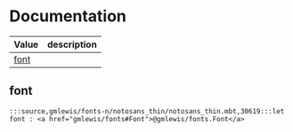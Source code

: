 # Documentation
|Value|description|
|---|---|
|[font](#font)||

## font

```moonbit
:::source,gmlewis/fonts-n/notosans_thin/notosans_thin.mbt,30619:::let font : <a href="gmlewis/fonts#Font">@gmlewis/fonts.Font</a>
```

